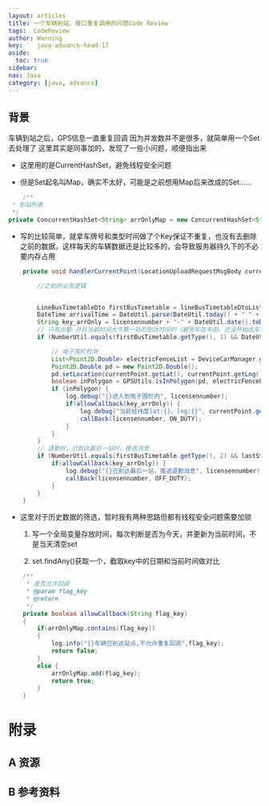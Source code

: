 ```yaml
---
layout: articles
title: 一个车辆到站、接口重复调用的问题Code Review
tags:  CodeReview
author: Warning
key:    java-advance-head-17
aside:
  toc: true
sidebar:
nav: Java
category: [java, advance]
---
```



## 背景


车辆到站之后，GPS信息一直重复回调
因为并发数并不是很多，就简单用一个Set去处理了
这里其实是同事加的，发现了一些小问题，顺便指出来

<!--more-->

- 这里用的是CurrentHashSet，避免线程安全问题

- 但是Set起名叫Map，确实不太好，可能是之前想用Map后来改成的Set……

```java
    /**
 * 到站列表
 */
private ConcurrentHashSet<String> arrOnlyMap = new ConcurrentHashSet<String>();
```

- 写的比较简单，就拿车牌号和类型时间做了个Key保证不重复，也没有去删除之前的数据，这样每天的车辆数据还是比较多的，会导致服务器持久下的不必要内存占用


```java
    private void handlerCurrentPoint(LocationUploadRequestMsgBody currentPoint, String licensennumber, List<LineBusTimetableDto> lineBusTimetableDtoList) {

        //之前的业务逻辑


        LineBusTimetableDto firstBusTimetable = lineBusTimetableDtoList.get(0);
        DateTime arrivalTime = DateUtil.parse(DateUtil.today() + " " + firstBusTimetable.getArrivaltime(), DatePattern.NORM_DATETIME_MINUTE_PATTERN);
        String key_arrOnly = licensennumber + "-" + DateUtil.date().toDateStr() + "-" + firstBusTimetable.getType();
        // 只有出勤 并且当前时间大于第一站的到达时间时（避免车在丰田，还没开始出车就到达了），才进行电子围栏检测
        if (NumberUtil.equals(firstBusTimetable.getType(), 1) && DateUtil.compare(DateUtil.date(), arrivalTime) > 0) {

            // 电子围栏检测
            List<Point2D.Double> electricFenceList = DeviceCarManager.getElectricFenceList();
            Point2D.Double pd = new Point2D.Double();
            pd.setLocation(currentPoint.getLat(), currentPoint.getLng());
            boolean inPolygon = GPSUtils.isInPolygon(pd, electricFenceList);
            if (inPolygon) {
                log.debug("{}进入到电子围栏内", licensennumber);
                if(allowCallback(key_arrOnly)) {
                    log.debug("当前经纬度lat:{}、lng:{}", currentPoint.getLat(), currentPoint.getLng());
                    callBack(licensennumber, ON_DUTY);
                }
            }
        }
        // 退勤时，已到达最后一站时，推送消息
        if (NumberUtil.equals(firstBusTimetable.getType(), 2) && lastStation) {
            if(allowCallback(key_arrOnly)) {
                log.debug("{}已到达最后一站，推送退勤消息", licensennumber);
                callBack(licensennumber, OFF_DUTY);
            }
        }
    }
```

- 这里对于历史数据的筛选，暂时我有两种思路但都有线程安全问题需要加锁

  1. 写一个全局变量存放时间，每次判断是否为今天，并更新为当前时间，不是当天清空set

  2. set.findAny()获取一个，截取key中的日期和当前时间做对比


```java
    /**
     * 是否允许回调
     * @param flag_key
     * @return
     */
    private boolean allowCallback(String flag_key)
    {
        if(arrOnlyMap.contains(flag_key))
        {
            log.info("{}车辆已到达站点,不允许重复回调",flag_key);
            return false;
        }
        else {
            arrOnlyMap.add(flag_key);
            return true;
        }
    }
```
# 附录
## A 资源
## B 参考资料


